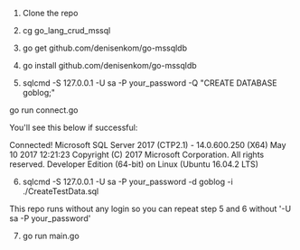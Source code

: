 1. Clone the repo
2. cg go_lang_crud_mssql

3. go get github.com/denisenkom/go-mssqldb
4. go install github.com/denisenkom/go-mssqldb

5. sqlcmd -S 127.0.0.1 -U sa -P your_password -Q "CREATE DATABASE goblog;"

go run connect.go

You'll see this below if successful:

Connected!
Microsoft SQL Server 2017 (CTP2.1) - 14.0.600.250 (X64)
        May 10 2017 12:21:23
        Copyright (C) 2017 Microsoft Corporation. All rights reserved.
        Developer Edition (64-bit) on Linux (Ubuntu 16.04.2 LTS)
		
		
		
6. sqlcmd -S 127.0.0.1 -U sa -P your_password -d goblog -i ./CreateTestData.sql		

This repo runs without any login so you can repeat step 5 and 6 without '-U sa -P your_password'

7. go run main.go
